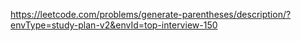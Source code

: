 https://leetcode.com/problems/generate-parentheses/description/?envType=study-plan-v2&envId=top-interview-150
